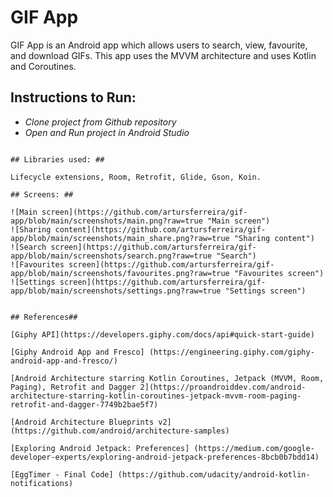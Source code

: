 # GIF App

GIF App is an Android app which allows users to search, view, favourite, and download GIFs. This app uses the MVVM architecture and uses Kotlin and Coroutines.

## Instructions to Run: ##

* _Clone project from Github repository_
* _Open and Run project in Android Studio_
```

## Libraries used: ##

Lifecycle extensions, Room, Retrofit, Glide, Gson, Koin.

## Screens: ##

![Main screen](https://github.com/artursferreira/gif-app/blob/main/screenshots/main.png?raw=true "Main screen")
![Sharing content](https://github.com/artursferreira/gif-app/blob/main/screenshots/main_share.png?raw=true "Sharing content")
![Search screen](https://github.com/artursferreira/gif-app/blob/main/screenshots/search.png?raw=true "Search")
![Favourites screen](https://github.com/artursferreira/gif-app/blob/main/screenshots/favourites.png?raw=true "Favourites screen")
![Settings screen](https://github.com/artursferreira/gif-app/blob/main/screenshots/settings.png?raw=true "Settings screen")


## References##

[Giphy API](https://developers.giphy.com/docs/api#quick-start-guide)

[Giphy Android App and Fresco] (https://engineering.giphy.com/giphy-android-app-and-fresco/)

[Android Architecture starring Kotlin Coroutines, Jetpack (MVVM, Room, Paging), Retrofit and Dagger 2](https://proandroiddev.com/android-architecture-starring-kotlin-coroutines-jetpack-mvvm-room-paging-retrofit-and-dagger-7749b2bae5f7)

[Android Architecture Blueprints v2] (https://github.com/android/architecture-samples)

[Exploring Android Jetpack: Preferences] (https://medium.com/google-developer-experts/exploring-android-jetpack-preferences-8bcb0b7bdd14)

[EggTimer - Final Code] (https://github.com/udacity/android-kotlin-notifications)